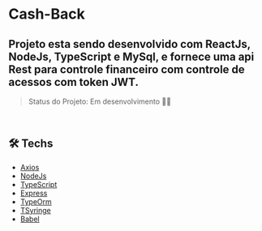 ﻿# Cash-Back
 
 ## Projeto esta sendo desenvolvido com ReactJs, NodeJs, TypeScript e MySql, e fornece uma api Rest para controle financeiro com controle de acessos com token JWT.
 
 > Status do Projeto: Em desenvolvimento 👨‍💻
 
 <br>
 
 
## 🛠 Techs

- [Axios](https://axios-http.com/)
- [NodeJs](https://nodejs.org/en/)
- [TypeScript](https://www.typescriptlang.org/)
- [Express](http://expressjs.com/pt-br/)
- [TypeOrm](https://typeorm.io/)
- [TSyringe](https://github.com/Microsoft/tsyringe)
- [Babel](https://babeljs.io/)
